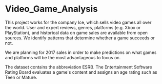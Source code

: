 # Video_Game_Analysis
This project works for the company Ice, which sells video games all over the world. User and expert reviews, genres, platforms (e.g. Xbox or PlayStation), and historical data on game sales are available from open sources. We identify patterns that determine whether a game succeeds or not.


We are planning for 2017 sales in order to make predictions on what games and platforms will be the most advantageous to focus on.


The dataset contains the abbreviation ESRB. The Entertainment Software Rating Board evaluates a game's content and assigns an age rating such as Teen or Mature.
